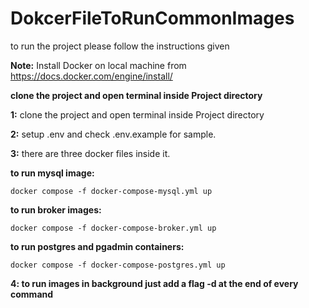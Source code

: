 # DokcerFileToRunCommonImages

to run the project please follow the instructions given

**Note:** Install Docker on local machine from https://docs.docker.com/engine/install/

**clone the project and open terminal inside Project directory**

**1:** clone the project and open terminal inside Project directory

**2:** setup .env and check .env.example for sample.

**3:** there are three docker files inside it.

**to run mysql image:**

```
docker compose -f docker-compose-mysql.yml up
```

**to run broker images:**

```
docker compose -f docker-compose-broker.yml up
```

**to run postgres and pgadmin containers:**

```
docker compose -f docker-compose-postgres.yml up
```

**4: to run images in background just add a flag -d at the end of every command**
